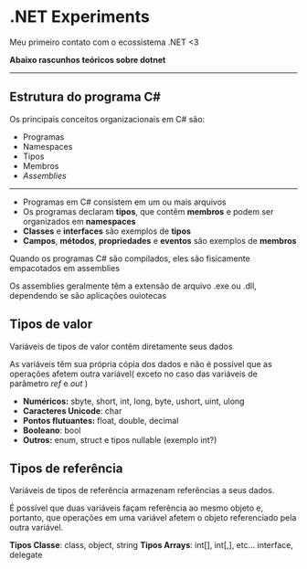 # .NET Experiments
Meu primeiro contato com o ecossistema .NET <3

**Abaixo rascunhos teóricos sobre dotnet**

---

## Estrutura do programa C#

Os principais conceitos organizacionais em C# são:

- Programas
- Namespaces
- Tipos
- Membros
- *Assemblies*

---

- Programas em C# consistem em um ou mais arquivos
- Os programas declaram **tipos**, que contêm **membros** e podem ser organizados em **namespaces**
- **Classes** e **interfaces** são exemplos de **tipos**
- **Campos**, **métodos**, **propriedades** e **eventos** são exemplos de **membros**

Quando os programas C# são compilados, eles são fisicamente empacotados em assemblies

Os assemblies geralmente têm a extensão de arquivo .exe ou .dll, dependendo se são aplicações ouiotecas

## Tipos de valor
Variáveis de tipos de valor contêm diretamente seus dados

As variáveis têm sua própria cópia dos dados e não é possível que as operações afetem outra variável( exceto no caso das variáveis de parâmetro *ref* e *out* )

* **Numéricos:** sbyte, short, int, long, byte, ushort, uint, ulong
* **Caracteres Unicode**: char
* **Pontos flutuantes:** float, double, decimal
* **Booleano**: bool
* **Outros:** enum, struct e tipos nullable (exemplo int?)

## Tipos de referência

Variáveis de tipos de referência armazenam referências a seus dados.

É possível que duas variáveis façam referência ao mesmo objeto e, portanto, que operações em uma variável afetem o objeto referenciado pela outra variável.

**Tipos Classe**: class, object, string
**Tipos Arrays**: int[], int[,], etc...
interface, delegate